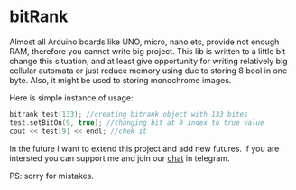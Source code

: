 # bitRank

Almost all Arduino boards like UNO, micro, nano etc, provide not enough RAM, therefore you cannot write big project. This lib is written to a little bit change this situation, and at least give opportunity for writing relatively big cellular automata or just reduce memory using due to storing 8 bool in one byte. Also, it might be used to storing monochrome images.

Here is simple instance of usage:

```c++
bitrank test(133); //creating bitrank object with 133 bites 
test.setBitOn(9, true); //changing bit at 9 index to true value
cout << test[9] << endl; //chek it

```

In the future I want to extend this project and add new futures. If you are intersted you can support me and join our [chat]( https://t.me/fulcanellydev) in telegram.

PS: sorry for mistakes.
